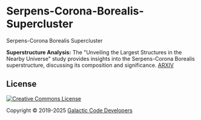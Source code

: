 # Serpens-Corona-Borealis-Supercluster
Serpens-Corona Borealis Supercluster

**Superstructure Analysis:** The "Unveiling the Largest Structures in the Nearby Universe" study provides insights into the Serpens-Corona Borealis superstructure, discussing its composition and significance. 
[ARXIV](<https://arxiv.org/html/2501.19236v1>)

## License

[![Creative Commons License](<https://i.creativecommons.org/l/by/4.0/88x31.png>)](https://creativecommons.org/licenses/by/4.0/)

Copyright © 2019-2025 [Galactic Code Developers](<https://gist.github.com/ChrisTollefson/](https://github.com/Galactic-Code-Developers>)
